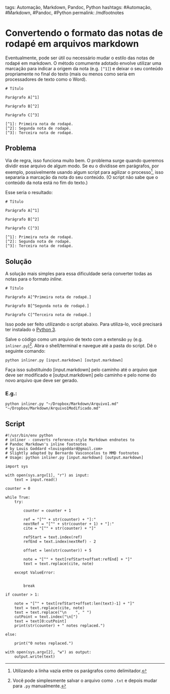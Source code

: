 tags: Automação, Markdown, Pandoc, Python
hashtags: #Automação, #Markdown, #Pandoc, #Python
permalink: /mdfootnotes

# Convertendo o formato das notas de rodapé em arquivos markdown


Eventualmente, pode ser útil ou necessário mudar o estilo das notas de rodapé em markdown. O método comumente adotado envolve utilizar uma marcação para indicar a origem da nota (e.g. `[^1]`) e deixar o seu conteúdo propriamente no final do texto (mais ou menos como seria em processadores de texto como o Word).

```language-markdown
# Título

Parágrafo A[^1]

Parágrafo B[^2]

Parágrafo C[^3]

[^1]: Primeira nota de rodapé.
[^2]: Segunda nota de rodapé.
[^3]: Terceira nota de rodapé.
```

## Problema

Via de regra, isso funciona muito bem. O problema surge quando queremos dividir esse arquivo de algum modo. Se eu o dividisse em parágrafos, por exemplo, possivelmente usando algum script para agilizar o processo[^1], isso separaria a marcação da nota do seu conteúdo. (O script não sabe que o conteúdo da nota está no fim do texto.)

Esse seria o resultado:

```language-markdown
# Título

Parágrafo A[^1]
```

```language-markdown
Parágrafo B[^2]
```

```language-markdown
Parágrafo C[^3]

[^1]: Primeira nota de rodapé.
[^2]: Segunda nota de rodapé.
[^3]: Terceira nota de rodapé.
```

## Solução

A solução mais simples para essa dificuldade seria converter todas as notas para o formato *inline*.

```lang-markdown
# Título

Parágrafo A[^Primeira nota de rodapé.]

Parágrafo B[^Segunda nota de rodapé.]

Parágrafo C[^Terceira nota de rodapé.]
```

Isso pode ser feito utilizando o script abaixo. Para utiliza-lo, você precisará ter instalado o [Python 3](https://www.python.org/downloads/).

Salve o código como um arquivo de texto com a extensão `py` (e.g. `inliner.py`)[^2]. Abra o shell/terminal e navegue até a pasta do script. Dê o seguinte comando:

```language-bash
python inliner.py [input.markdown] [output.markdown]
```

Faça isso substituindo [input.markdown] pelo caminho até o arquivo que deve ser modificado e [output.markdown] pelo caminho e pelo nome do novo arquivo que deve ser gerado.

### E.g.:

```language-bash
python inliner.py "~/Dropbox/Markdown/Arquivo1.md" "~/Dropbox/Markdown/Arquivo1Modificado.md"
```

## Script

```language-python
#!/usr/bin/env python
# inliner - converts reference-style Markdown endnotes to
# Pandoc Markdown's inline footnotes
# by Louis Goddard <louisgoddard@gmail.com>
# Slightly adapted by Bernardo Vasconcelos to MMD footnotes
# Usage: python inliner.py [input.markdown] [output.markdown]

import sys

with open(sys.argv[1], "r") as input:
    text = input.read()

counter = 0

while True:
    try:

        counter = counter + 1

        ref = "[^" + str(counter) + "]:"
        nextRef = "[^" + str(counter + 1) + "]:"
        cite = "[^" + str(counter) + "]"

        refStart = text.index(ref)
        refEnd = text.index(nextRef) - 2

        offset = len(str(counter)) + 5

        note = "[^" + text[refStart+offset:refEnd] + "]"
        text = text.replace(cite, note)

    except ValueError:


        break

if counter > 1:

    note = "[^" + text[refStart+offset:len(text)-1] + "]"
    text = text.replace(cite, note)
    text = text.replace("\n    ", " ")
    cutPoint = text.index("\n[")
    text = text[0:cutPoint]
    print(str(counter) + " notes replaced.")

else:

    print("0 notes replaced.")

with open(sys.argv[2], "w") as output:
    output.write(text)
```

[^1]: Utilizando a linha vazia entre os parágrafos como delimitador.  
[^2]: Você pode simplesmente salvar o arquivo como `.txt` e depois mudar para `.py` manualmente.
